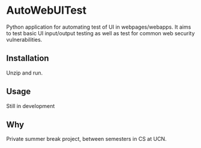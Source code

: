 # AutoWebUITest

Python application for automating test of UI in webpages/webapps. It aims to test basic UI input/output testing as well as test for common web security vulnerabilities.

## Installation

Unzip and run.

## Usage

Still in development

## Why
Private summer break project, between semesters in CS at UCN.
